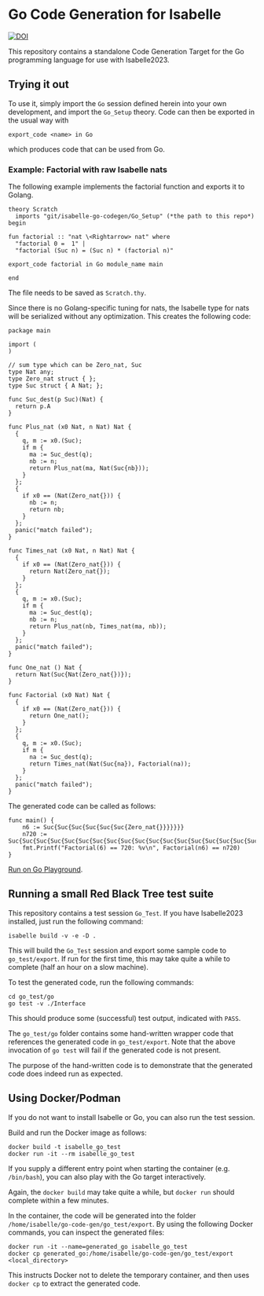 # Go Code Generation for Isabelle

[![DOI](https://zenodo.org/badge/697269869.svg)](https://zenodo.org/badge/latestdoi/697269869)

This repository contains a standalone Code Generation Target for the Go
programming language for use with Isabelle2023.


## Trying it out

To use it, simply import the `Go` session defined herein into your own development,
and import the `Go_Setup` theory. Code can then be exported in the usual way with

~~~isabelle
export_code <name> in Go
~~~

which produces code that can be used from Go.

### Example: Factorial with raw Isabelle nats

The following example implements the factorial function and exports it to Golang.

~~~isabelle
theory Scratch
  imports "git/isabelle-go-codegen/Go_Setup" (*the path to this repo*)
begin

fun factorial :: "nat \<Rightarrow> nat" where
  "factorial 0 =  1" |
  "factorial (Suc n) = (Suc n) * (factorial n)"

export_code factorial in Go module_name main

end
~~~

The file needs to be saved as `Scratch.thy`.

Since there is no Golang-specific tuning for nats,
the Isabelle type for nats will be serialized without any optimization.
This creates the following code:

~~~golang
package main

import (
)

// sum type which can be Zero_nat, Suc
type Nat any;
type Zero_nat struct { };
type Suc struct { A Nat; };

func Suc_dest(p Suc)(Nat) {
  return p.A
}

func Plus_nat (x0 Nat, n Nat) Nat {
  {
    q, m := x0.(Suc);
    if m {
      ma := Suc_dest(q);
      nb := n;
      return Plus_nat(ma, Nat(Suc{nb}));
    }
  };
  {
    if x0 == (Nat(Zero_nat{})) {
      nb := n;
      return nb;
    }
  };
  panic("match failed");
}

func Times_nat (x0 Nat, n Nat) Nat {
  {
    if x0 == (Nat(Zero_nat{})) {
      return Nat(Zero_nat{});
    }
  };
  {
    q, m := x0.(Suc);
    if m {
      ma := Suc_dest(q);
      nb := n;
      return Plus_nat(nb, Times_nat(ma, nb));
    }
  };
  panic("match failed");
}

func One_nat () Nat {
  return Nat(Suc{Nat(Zero_nat{})});
}

func Factorial (x0 Nat) Nat {
  {
    if x0 == (Nat(Zero_nat{})) {
      return One_nat();
    }
  };
  {
    q, m := x0.(Suc);
    if m {
      na := Suc_dest(q);
      return Times_nat(Nat(Suc{na}), Factorial(na));
    }
  };
  panic("match failed");
}
~~~

The generated code can be called as follows:

~~~golang
func main() {
	n6 := Suc{Suc{Suc{Suc{Suc{Suc{Zero_nat{}}}}}}}
	n720 := Suc{Suc{Suc{Suc{Suc{Suc{Suc{Suc{Suc{Suc{Suc{Suc{Suc{Suc{Suc{Suc{Suc{Suc{Suc{Suc{Suc{Suc{Suc{Suc{Suc{Suc{Suc{Suc{Suc{Suc{Suc{Suc{Suc{Suc{Suc{Suc{Suc{Suc{Suc{Suc{Suc{Suc{Suc{Suc{Suc{Suc{Suc{Suc{Suc{Suc{Suc{Suc{Suc{Suc{Suc{Suc{Suc{Suc{Suc{Suc{Suc{Suc{Suc{Suc{Suc{Suc{Suc{Suc{Suc{Suc{Suc{Suc{Suc{Suc{Suc{Suc{Suc{Suc{Suc{Suc{Suc{Suc{Suc{Suc{Suc{Suc{Suc{Suc{Suc{Suc{Suc{Suc{Suc{Suc{Suc{Suc{Suc{Suc{Suc{Suc{Suc{Suc{Suc{Suc{Suc{Suc{Suc{Suc{Suc{Suc{Suc{Suc{Suc{Suc{Suc{Suc{Suc{Suc{Suc{Suc{Suc{Suc{Suc{Suc{Suc{Suc{Suc{Suc{Suc{Suc{Suc{Suc{Suc{Suc{Suc{Suc{Suc{Suc{Suc{Suc{Suc{Suc{Suc{Suc{Suc{Suc{Suc{Suc{Suc{Suc{Suc{Suc{Suc{Suc{Suc{Suc{Suc{Suc{Suc{Suc{Suc{Suc{Suc{Suc{Suc{Suc{Suc{Suc{Suc{Suc{Suc{Suc{Suc{Suc{Suc{Suc{Suc{Suc{Suc{Suc{Suc{Suc{Suc{Suc{Suc{Suc{Suc{Suc{Suc{Suc{Suc{Suc{Suc{Suc{Suc{Suc{Suc{Suc{Suc{Suc{Suc{Suc{Suc{Suc{Suc{Suc{Suc{Suc{Suc{Suc{Suc{Suc{Suc{Suc{Suc{Suc{Suc{Suc{Suc{Suc{Suc{Suc{Suc{Suc{Suc{Suc{Suc{Suc{Suc{Suc{Suc{Suc{Suc{Suc{Suc{Suc{Suc{Suc{Suc{Suc{Suc{Suc{Suc{Suc{Suc{Suc{Suc{Suc{Suc{Suc{Suc{Suc{Suc{Suc{Suc{Suc{Suc{Suc{Suc{Suc{Suc{Suc{Suc{Suc{Suc{Suc{Suc{Suc{Suc{Suc{Suc{Suc{Suc{Suc{Suc{Suc{Suc{Suc{Suc{Suc{Suc{Suc{Suc{Suc{Suc{Suc{Suc{Suc{Suc{Suc{Suc{Suc{Suc{Suc{Suc{Suc{Suc{Suc{Suc{Suc{Suc{Suc{Suc{Suc{Suc{Suc{Suc{Suc{Suc{Suc{Suc{Suc{Suc{Suc{Suc{Suc{Suc{Suc{Suc{Suc{Suc{Suc{Suc{Suc{Suc{Suc{Suc{Suc{Suc{Suc{Suc{Suc{Suc{Suc{Suc{Suc{Suc{Suc{Suc{Suc{Suc{Suc{Suc{Suc{Suc{Suc{Suc{Suc{Suc{Suc{Suc{Suc{Suc{Suc{Suc{Suc{Suc{Suc{Suc{Suc{Suc{Suc{Suc{Suc{Suc{Suc{Suc{Suc{Suc{Suc{Suc{Suc{Suc{Suc{Suc{Suc{Suc{Suc{Suc{Suc{Suc{Suc{Suc{Suc{Suc{Suc{Suc{Suc{Suc{Suc{Suc{Suc{Suc{Suc{Suc{Suc{Suc{Suc{Suc{Suc{Suc{Suc{Suc{Suc{Suc{Suc{Suc{Suc{Suc{Suc{Suc{Suc{Suc{Suc{Suc{Suc{Suc{Suc{Suc{Suc{Suc{Suc{Suc{Suc{Suc{Suc{Suc{Suc{Suc{Suc{Suc{Suc{Suc{Suc{Suc{Suc{Suc{Suc{Suc{Suc{Suc{Suc{Suc{Suc{Suc{Suc{Suc{Suc{Suc{Suc{Suc{Suc{Suc{Suc{Suc{Suc{Suc{Suc{Suc{Suc{Suc{Suc{Suc{Suc{Suc{Suc{Suc{Suc{Suc{Suc{Suc{Suc{Suc{Suc{Suc{Suc{Suc{Suc{Suc{Suc{Suc{Suc{Suc{Suc{Suc{Suc{Suc{Suc{Suc{Suc{Suc{Suc{Suc{Suc{Suc{Suc{Suc{Suc{Suc{Suc{Suc{Suc{Suc{Suc{Suc{Suc{Suc{Suc{Suc{Suc{Suc{Suc{Suc{Suc{Suc{Suc{Suc{Suc{Suc{Suc{Suc{Suc{Suc{Suc{Suc{Suc{Suc{Suc{Suc{Suc{Suc{Suc{Suc{Suc{Suc{Suc{Suc{Suc{Suc{Suc{Suc{Suc{Suc{Suc{Suc{Suc{Suc{Suc{Suc{Suc{Suc{Suc{Suc{Suc{Suc{Suc{Suc{Suc{Suc{Suc{Suc{Suc{Suc{Suc{Suc{Suc{Suc{Suc{Suc{Suc{Suc{Suc{Suc{Suc{Suc{Suc{Suc{Suc{Suc{Suc{Suc{Suc{Suc{Suc{Suc{Suc{Suc{Suc{Suc{Suc{Suc{Suc{Suc{Suc{Suc{Suc{Suc{Suc{Suc{Suc{Suc{Suc{Suc{Suc{Suc{Suc{Suc{Suc{Suc{Suc{Suc{Suc{Suc{Suc{Suc{Suc{Suc{Suc{Suc{Suc{Suc{Suc{Suc{Suc{Suc{Suc{Suc{Suc{Suc{Suc{Suc{Suc{Suc{Suc{Suc{Suc{Suc{Suc{Suc{Suc{Suc{Suc{Suc{Suc{Suc{Suc{Suc{Suc{Suc{Suc{Suc{Suc{Suc{Suc{Suc{Suc{Suc{Suc{Suc{Suc{Suc{Suc{Suc{Suc{Suc{Suc{Suc{Suc{Suc{Suc{Suc{Suc{Suc{Suc{Suc{Suc{Suc{Suc{Suc{Suc{Suc{Suc{Suc{Suc{Suc{Suc{Suc{Suc{Suc{Suc{Suc{Suc{Suc{Suc{Suc{Suc{Suc{Suc{Suc{Suc{Suc{Suc{Suc{Suc{Suc{Suc{Suc{Suc{Suc{Suc{Suc{Suc{Suc{Suc{Suc{Suc{Suc{Suc{Suc{Suc{Zero_nat{}}}}}}}}}}}}}}}}}}}}}}}}}}}}}}}}}}}}}}}}}}}}}}}}}}}}}}}}}}}}}}}}}}}}}}}}}}}}}}}}}}}}}}}}}}}}}}}}}}}}}}}}}}}}}}}}}}}}}}}}}}}}}}}}}}}}}}}}}}}}}}}}}}}}}}}}}}}}}}}}}}}}}}}}}}}}}}}}}}}}}}}}}}}}}}}}}}}}}}}}}}}}}}}}}}}}}}}}}}}}}}}}}}}}}}}}}}}}}}}}}}}}}}}}}}}}}}}}}}}}}}}}}}}}}}}}}}}}}}}}}}}}}}}}}}}}}}}}}}}}}}}}}}}}}}}}}}}}}}}}}}}}}}}}}}}}}}}}}}}}}}}}}}}}}}}}}}}}}}}}}}}}}}}}}}}}}}}}}}}}}}}}}}}}}}}}}}}}}}}}}}}}}}}}}}}}}}}}}}}}}}}}}}}}}}}}}}}}}}}}}}}}}}}}}}}}}}}}}}}}}}}}}}}}}}}}}}}}}}}}}}}}}}}}}}}}}}}}}}}}}}}}}}}}}}}}}}}}}}}}}}}}}}}}}}}}}}}}}}}}}}}}}}}}}}}}}}}}}}}}}}}}}}}}}}}}}}}}}}}}}}}}}}}}}}}}}}}}}}}}}}}}}}}}}}}}}}}}}}}}}}}}}}}}}}}}}}}}}}}}}}}}}}}}}}}}}}}}}}}}}}}}}}}}}}}}}}}}}}}}}}}}}}}}}}}}}}}}}}}}}}}}}}}}}}}}}}}}}}}}}
	fmt.Printf("Factorial(6) == 720: %v\n", Factorial(n6) == n720)
}
~~~

[Run on Go Playground](https://go.dev/play/p/miUqwfOVdCf).

## Running a small Red Black Tree test suite

This repository contains a test session `Go_Test`. If you have Isabelle2023
installed, just run the following command:

~~~shell
isabelle build -v -e -D .
~~~

This will build the `Go_Test` session and export some sample code to
`go_test/export`. If run for the first time, this may take quite a
while to complete (half an hour on a slow machine).

To test the generated code, run the following commands:

~~~shell
cd go_test/go
go test -v ./Interface
~~~

This should produce some (successful) test output, indicated with `PASS`.

The `go_test/go` folder contains some hand-written wrapper code that references
the generated code in `go_test/export`. Note that the above invocation of
`go test` will fail if the generated code is not present.

The purpose of the hand-written code is to demonstrate that the generated code
does indeed run as expected.

## Using Docker/Podman

If you do not want to install Isabelle or Go, you can also run the test
session.

Build and run the Docker image as follows:

~~~shell
docker build -t isabelle_go_test
docker run -it --rm isabelle_go_test
~~~

If you supply a different entry point when starting the container (e.g.
`/bin/bash`), you can also play with the Go target interactively.

Again, the `docker build` may take quite a while, but `docker run`
should complete within a few minutes.

In the container, the code will be generated into the folder
`/home/isabelle/go-code-gen/go_test/export`. By using the following Docker
commands, you can inspect the generated files:

~~~shell
docker run -it --name=generated_go isabelle_go_test
docker cp generated_go:/home/isabelle/go-code-gen/go_test/export <local_directory>
~~~

This instructs Docker not to delete the temporary container, and then uses
`docker cp` to extract the generated code.
